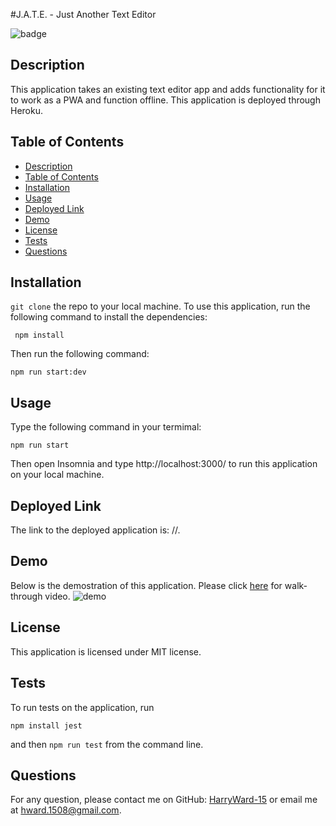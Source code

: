 #J.A.T.E. - Just Another Text Editor
  
![badge](https://img.shields.io/badge/license-MIT-blue.svg)

## Description
This application takes an existing text editor app and adds functionality for it to work as a PWA and function offline. This application is deployed through Heroku.

## Table of Contents
- [Description](#description)
- [Table of Contents](#table-of-contents)
- [Installation](#installation)
- [Usage](#usage)
- [Deployed Link](#deployed-link)
- [Demo](#demo)
- [License](#license)
- [Tests](#tests)
- [Questions](#questions)

## Installation
`git clone` the repo to your local machine. To use this application, run the following command to install the dependencies: 

     npm install

Then run the following command:

`npm run start:dev`

## Usage
Type the following command in your termimal:

`npm run start`

Then open Insomnia and type http://localhost:3000/ to run this application on your local machine.

## Deployed Link

The link to the deployed application is: //.


## Demo
Below is the demostration of this application. Please click <a href="https://www.youtube.com/watch?v=-CxXQmsFrb8" target="_blank">here</a> for walk-through video.
<img src="images/demo.gif" alt="demo" />


## License
This application is licensed under MIT license. 


## Tests
To run tests on the application, run

`npm install jest`

and then `npm run test` from the command line.


## Questions
For any question, please contact me on GitHub: [HarryWard-15](https://github.com/HarryWard-15) or email me at hward.1508@gmail.com.


